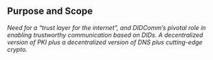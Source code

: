 ## Purpose and Scope

*Need for a “trust layer for the internet”, and DIDComm’s pivotal role in enabling trustworthy communication based on DIDs. A decentralized version of PKI plus a decentralized version of DNS plus cutting-edge crypto.*

